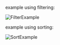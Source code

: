 example using filtering:

![FilterExample](https://user-images.githubusercontent.com/43581318/120090759-eefaa180-c0d2-11eb-85ea-fd46cbaf85db.gif)


example using sorting:

![SortExample](https://user-images.githubusercontent.com/43581318/120090766-f621af80-c0d2-11eb-8b3b-45a084a55200.gif)

